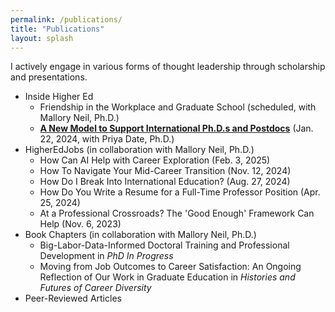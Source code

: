 ```yaml
---
permalink: /publications/
title: "Publications"
layout: splash
---
```


I actively engage in various forms of thought leadership through scholarship and presentations. 
- Inside Higher Ed
  - Friendship in the Workplace and Graduate School (scheduled, with Mallory Neil, Ph.D.)
  - [**A New Model to Support International Ph.D.s and Postdocs**](https://www.insidehighered.com/opinion/career-advice/carpe-careers/2024/01/22/new-model-support-international-phds-and-postdocs) (Jan. 22, 2024, with Priya Date, Ph.D.)
- HigherEdJobs (in collaboration with Mallory Neil, Ph.D.)
  - How Can AI Help with Career Exploration (Feb. 3, 2025)
  - How To Navigate Your Mid-Career Transition (Nov. 12, 2024)
  - How Do I Break Into International Education? (Aug. 27, 2024)
  - How Do You Write a Resume for a Full-Time Professor Position (Apr. 25, 2024)
  - At a Professional Crossroads? The 'Good Enough' Framework Can Help (Nov. 6, 2023)
- Book Chapters (in collaboration with Mallory Neil, Ph.D.)
  - Big-Labor-Data-Informed Doctoral Training and Professional Development in _PhD In Progress_
  - Moving from Job Outcomes to Career Satisfaction: An Ongoing Reflection of Our Work in Graduate Education  in _Histories and Futures of Career Diversity_
- Peer-Reviewed Articles

